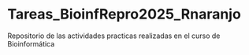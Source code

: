 # Tareas_BioinfRepro2025_Rnaranjo
Repositorio de las actividades practicas realizadas en el curso de Bioinformática 
